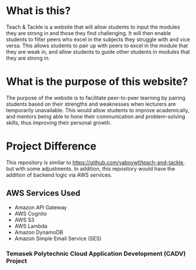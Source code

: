 # What is this?
Teach & Tackle is a website that will allow students to input the modules they are strong in and those they find challenging. It will then enable students to filter peers who excel in the subjects they struggle with and vice versa. This allows students to pair up with peers to excel in the module that they are weak in, and allow students to guide other students in modules that they are strong in.

# What is the purpose of this website?
The purpose of the website is to facilitate peer-to-peer learning by pairing students based on their strengths and weaknesses when lecturers are temporarily unavailable. This would allow students to improve academically, and mentors being able to hone their communication and problem-solving skills, thus improving their personal growth.

# Project Difference
This repository is similar to https://github.com/yaboywf/teach-and-tackle, but with some adjustments. In addition, this repository would have the addition of backend logic via AWS services.

## AWS Services Used
- Amazon API Gateway
- AWS Cognito
- AWS S3
- AWS Lambda
- Amazon DynamoDB
- Amazon Simple Email Service (SES)

### Temasek Polytechnic Cloud Application Development (CADV) Project
